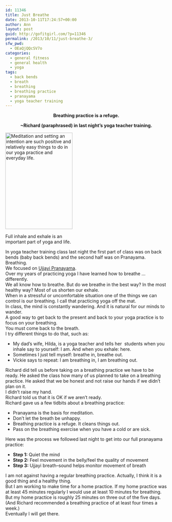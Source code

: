 ```yaml
---
id: 11346
title: Just Breathe
date: 2013-10-11T17:24:57+00:00
author: Ann
layout: post
guid: http://gofitgirl.com/?p=11346
permalink: /2013/10/11/just-breathe-3/
sfw_pwd:
  - OEaQjQQcSV7o
categories:
  - general fitness
  - general health
  - yoga
tags:
  - back bends
  - breath
  - breathing
  - breathing practice
  - pranayama
  - yoga teacher training
---
```

<p style="text-align: center;">
  <strong>Breathing practice is a refuge. </strong>
</p>

<p style="text-align: center;">
  <strong>~Richard (paraphrased) in last night&#8217;s yoga teacher training.</strong>
</p>

<div id="attachment_9797" style="width: 219px" class="wp-caption alignleft">
  <a href="http://gofitgirl.com/2012/10/the-benefits-of-setting-an-intention-in-yoga/mys-review-4/" rel="attachment wp-att-9797"><img class="size-medium wp-image-9797" alt="Meditation and setting an intention are such positive and relatively easy things to do in our yoga practice and everyday life. " src="http://gofitgirl.com/wp-content/uploads/2012/10/MYS-review3-209x300.jpg" width="209" height="300" /></a>
  
  <p class="wp-caption-text">
    Full inhale and exhale is an important part of yoga and life.
  </p>
</div>

  
In yoga teacher training class last night the first part of class was on back bends (baby back bends) and the second half was on Pranayama.  
Breathing.  
We focused on [Ujjayi Pranayama](http://www.yogajournal.com/poses/2485).  
Over my years of practicing yoga I have learned how to breathe &#8230; differently.  
We all know how to breathe. But do we breathe in the best way? In the most healthy way? Most of us shorten our exhale.  
When in a stressful or uncomfortable situation one of the things we can control is our breathing. I call that practicing yoga off the mat.  
In class, the mind is constantly wandering. And it is natural for our minds to wander.  
A good way to get back to the present and back to your yoga practice is to focus on your breathing.  
You must come back to the breath.  
I try different things to do that, such as:

  * My dad&#8217;s wife, Hilda, is a yoga teacher and tells her  students when you inhale say to yourself: I am. And when you exhale: here.
  * Sometimes I just tell myself: breathe in, breathe out.
  * Vickie says to repeat: I am breathing in, I am breathing out.

Richard did tell us before taking on a breathing practice we have to be ready. He asked the class how many of us planned to take on a breathing practice. He asked that we be honest and not raise our hands if we didn&#8217;t plan on it.  
I didn&#8217;t raise my hand.  
Richard told us that it is OK if we aren&#8217;t ready.  
Richard gave us a few tidbits about a breathing practice:

  * Pranayama is the basis for meditation.
  * Don&#8217;t let the breath be unhappy.
  * Breathing practice is a refuge. It cleans things out.
  * Pass on the breathing exercise when you have a cold or are sick.

Here was the process we followed last night to get into our full pranayama practice:

  * **Step 1:** Quiet the mind
  * **Step 2:** Feel movement in the belly/feel the quality of movement
  * **Step 3:** Ujjayi breath&#8211;sound helps monitor movement of breath

I am not against having a regular breathing practice. Actually, I think it is a good thing and a healthy thing.  
But I am working to make time for a home practice. If my home practice was at least 45 minutes regularly I would use at least 10 minutes for breathing. But my home practice is roughly 25 minutes on three out of the five days. (And Richard recommended a breathing practice of at least four times a week.)  
Eventually I will get there.